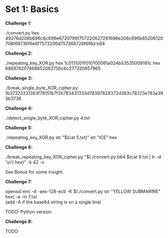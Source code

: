 # Set 1: Basics
__Challenge 1:__

./convert.py hex 49276d206b696c6c696e6720796f757220627261696e206c696b65206120706f69736f6e6f7573206d757368726f6f6d b64

__Challenge 2:__

./repeating\_key\_XOR.py hex 1c0111001f010100061a024b53535009181c hex 686974207468652062756c6c277320657965

__Challenge 3:__

./break\_single\_byte\_XOR\_cipher.py 1b37373331363f78151b7f2b783431333d78397828372d363c78373e783a393b3736

__Challenge 4:__

./detect\_single\_byte\_XOR\_cipher.py 4.txt

__Challenge 5:__

./repeating\_key\_XOR.py str "$(cat 5.txt)" str "ICE" hex

__Challenge 6:__

./break\_repeating\_key\_XOR\_cipher.py "$(./convert.py b64 $(cat 6.txt | tr -d '\n') hex)" -k 42 -v

See Bonus for some insight.

__Challenge 7:__

openssl enc -d -aes-128-ecb -K $(./convert.py str "YELLOW SUBMARINE" hex) -a -in 7.txt  
(add -A if the base64 string is on a single line)

TODO: Python version

__Challenge 8:__

TODO

